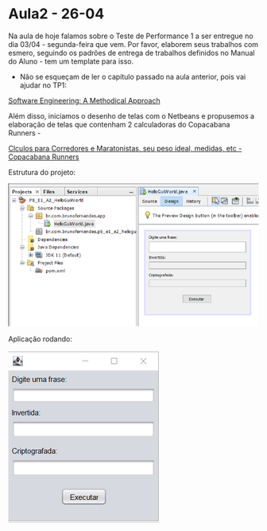 # Aula2 - 26-04

Na aula de hoje falamos sobre o Teste de Performance 1 a ser entregue no dia 03/04 - segunda-feira que vem. Por favor, elaborem seus trabalhos com esmero, seguindo os padrões de entrega de trabalhos definidos no Manual do Aluno - tem um template para isso.

- Não se esqueçam de ler o capítulo passado na aula anterior, pois vai ajudar no TP1:

[Software Engineering: A Methodical Approach](https://learning.oreilly.com/library/view/software-engineering-a/9781484208472/9781484208489_Ch01.xhtml)

Além disso, iniciamos o desenho de telas com o Netbeans e propusemos a elaboração de telas que contenham 2 calculadoras do Copacabana Runners - 

[Clculos para Corredores e Maratonistas, seu peso ideal, medidas, etc - Copacabana Runners](https://www.copacabanarunners.net/calculo.html)

Estrutura do projeto:

![Aula2%20-%2026-04%20e7b423af52124f5f871c57bf87107214/estrutura.png](Aula2%20-%2026-04%20e7b423af52124f5f871c57bf87107214/estrutura.png)

Aplicação rodando:

![Aula2%20-%2026-04%20e7b423af52124f5f871c57bf87107214/applicationRunning.gif](Aula2%20-%2026-04%20e7b423af52124f5f871c57bf87107214/applicationRunning.gif)